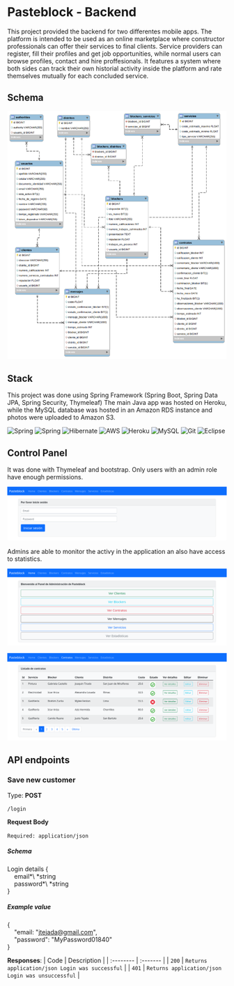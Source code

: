 # Pasteblock - Backend

This project provided the backend for two differentes mobile apps.
The platform is intended to be used as an online marketplace where constructor professionals can offer their services to final clients.
Service providers can register, fill their profiles and get job opportunities, while normal users can browse profiles, contact and hire proffesionals.
It features a system where both sides can track their own historial activity inside the platform and rate themselves mutually for each concluded service.

## Schema

![Pasteblock Schema](https://github.com/Tomohiko10615/pasteblock/raw/main/schema.png)

## Stack

This project was done using Spring Framework (Spring Boot, Spring Data JPA, Spring Security, Thymeleaf)
The main Java app was hosted on Heroku, while the MySQL database was hosted in an Amazon RDS instance and photos were uploaded to Amazon S3.

![Spring](https://img.shields.io/badge/Java-ED8B00?style=for-the-badge&logo=java&logoColor=white)
![Spring](https://img.shields.io/badge/Spring-6DB33F?style=for-the-badge&logo=spring&logoColor=white)
![Hibernate](https://img.shields.io/badge/Hibernate-59666C?style=for-the-badge&logo=Hibernate&logoColor=white)
![AWS](https://img.shields.io/badge/Amazon_AWS-232F3E?style=for-the-badge&logo=amazon-aws&logoColor=white)
![Heroku](https://img.shields.io/badge/Heroku-430098?style=for-the-badge&logo=heroku&logoColor=white)
![MySQL](https://img.shields.io/badge/MySQL-00000F?style=for-the-badge&logo=mysql&logoColor=white)
![Git](https://img.shields.io/badge/GIT-E44C30?style=for-the-badge&logo=git&logoColor=white)
![Eclipse](https://img.shields.io/badge/Eclipse-2C2255?style=for-the-badge&logo=eclipse&logoColor=white)

## Control Panel

It was done with Thymeleaf and bootstrap. Only users with an admin role have enough permissions.

![Control Panel](https://github.com/Tomohiko10615/pasteblock/raw/main/control-panel.png)

Admins are able to monitor the activy in the application an also have access to statistics.

![Logged-in](https://github.com/Tomohiko10615/pasteblock/raw/main/logged-in.png)

![Contracts](https://github.com/Tomohiko10615/pasteblock/raw/main/contract.png)

## API endpoints

### **Save new customer**

Type: **POST**
``` 
/login
```

**Request Body**

`Required: application/json`

##### Schema

Login details {\
&nbsp;&nbsp;&nbsp;&nbsp;email\*\ *string\
&nbsp;&nbsp;&nbsp;&nbsp;password\*\ *string\
}

##### Example value

{\
&nbsp;&nbsp;&nbsp;&nbsp;"email: "jtejada@gmail.com",\
&nbsp;&nbsp;&nbsp;&nbsp;"password": "MyPassword01840"\
}

**Responses**:
| Code | Description     |
| :-------- | :------- |
| `200` | `Returns application/json Login was successful` |
| `401` | `Returns application/json Login was unsuccessful` |
